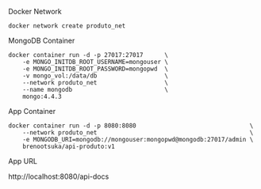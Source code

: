 Docker Network

```
docker network create produto_net
```

MongoDB Container

```
docker container run -d -p 27017:27017      \
    -e MONGO_INITDB_ROOT_USERNAME=mongouser \
    -e MONGO_INITDB_ROOT_PASSWORD=mongopwd  \
    -v mongo_vol:/data/db                   \
    --network produto_net                   \
    --name mongodb                          \
    mongo:4.4.3
```

App Container

```
docker container run -d -p 8080:8080                                \
    --network produto_net                                           \
    -e MONGODB_URI=mongodb://mongouser:mongopwd@mongodb:27017/admin \
    brenootsuka/api-produto:v1
```

App URL

http://localhost:8080/api-docs
